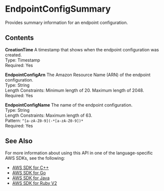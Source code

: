 # EndpointConfigSummary<a name="API_EndpointConfigSummary"></a>

Provides summary information for an endpoint configuration\.

## Contents<a name="API_EndpointConfigSummary_Contents"></a>

 **CreationTime**   <a name="SageMaker-Type-EndpointConfigSummary-CreationTime"></a>
A timestamp that shows when the endpoint configuration was created\.  
Type: Timestamp  
Required: Yes

 **EndpointConfigArn**   <a name="SageMaker-Type-EndpointConfigSummary-EndpointConfigArn"></a>
The Amazon Resource Name \(ARN\) of the endpoint configuration\.  
Type: String  
Length Constraints: Minimum length of 20\. Maximum length of 2048\.  
Required: Yes

 **EndpointConfigName**   <a name="SageMaker-Type-EndpointConfigSummary-EndpointConfigName"></a>
The name of the endpoint configuration\.  
Type: String  
Length Constraints: Maximum length of 63\.  
Pattern: `^[a-zA-Z0-9](-*[a-zA-Z0-9])*`   
Required: Yes

## See Also<a name="API_EndpointConfigSummary_SeeAlso"></a>

For more information about using this API in one of the language\-specific AWS SDKs, see the following:
+  [AWS SDK for C\+\+](http://docs.aws.amazon.com/goto/SdkForCpp/sagemaker-2017-07-24/EndpointConfigSummary) 
+  [AWS SDK for Go](http://docs.aws.amazon.com/goto/SdkForGoV1/sagemaker-2017-07-24/EndpointConfigSummary) 
+  [AWS SDK for Java](http://docs.aws.amazon.com/goto/SdkForJava/sagemaker-2017-07-24/EndpointConfigSummary) 
+  [AWS SDK for Ruby V2](http://docs.aws.amazon.com/goto/SdkForRubyV2/sagemaker-2017-07-24/EndpointConfigSummary) 
